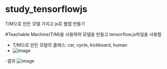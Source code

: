 # study_tensorflowjs
T/M으로 만든 모델 가지고 js로 웹앱 만들기

#Teachable Machine(T/M)을 사용하여 모델을 만들고 tensorflow.js파일을 사용함
- T/M으로 만든 모델의 클래스: car, cycle, kickboard, human <br>
- ![image](https://github.com/IAMYUTAEYANG/study_tensorflowjs/assets/165633233/212ecb9c-05a7-4614-990e-88b59f78c747)

-결과
![image](https://github.com/IAMYUTAEYANG/study_tensorflowjs/assets/165633233/4b41b43a-7e3c-4e09-934e-b2da1592b5e7)



